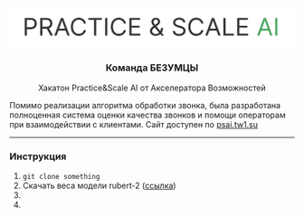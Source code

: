 <p align="center">
    <img width="636" alt="practice scale logo" src="assets/img/practice-scale_logo.png">
</p>

<h3 align="center">
    Команда БЕЗУМЦЫ
</h3>
<p align="center">
    Хакатон Practice&amp;Scale AI от Акселератора Возможностей
</p> 

Помимо реализации алгоритма обработки звонка, была разработана полноценная система оценки качества звонков и помощи операторам при взаимодействии с клиентами. Сайт доступен по [psai.tw1.su](https://psai.tw1.su/)

---
### Инструкция 

1. `git clone something`
2. Скачать веса модели rubert-2 ([ссылка](https://drive.google.com/file/d/1WEIKdmmZLRExeU8Mr2JjP-6HS6UBpY_x/view))
3. 
4.

